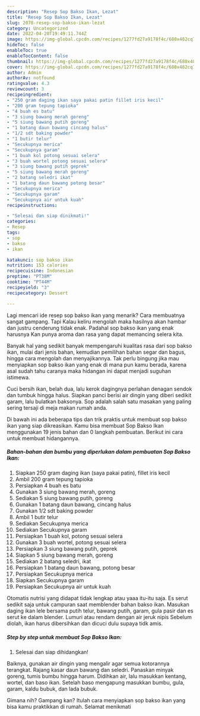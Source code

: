 ```yaml
---
description: "Resep Sop Bakso Ikan, Lezat"
title: "Resep Sop Bakso Ikan, Lezat"
slug: 2078-resep-sop-bakso-ikan-lezat
category: Uncategorized
date: 2022-04-20T19:49:11.744Z
image: https://img-global.cpcdn.com/recipes/1277fd27a9178f4c/680x482cq70/sop-bakso-ikan-foto-resep-utama.jpg
hideToc: false
enableToc: true
enableTocContent: false
thumbnail: https://img-global.cpcdn.com/recipes/1277fd27a9178f4c/680x482cq70/sop-bakso-ikan-foto-resep-utama.jpg
cover: https://img-global.cpcdn.com/recipes/1277fd27a9178f4c/680x482cq70/sop-bakso-ikan-foto-resep-utama.jpg
author: Admin
authorAv: notfound
ratingvalue: 4.3
reviewcount: 3
recipeingredient:
- "250 gram daging ikan saya pakai patin fillet iris kecil"
- "200 gram tepung tapioka"
- "4 buah es batu"
- "3 siung bawang merah goreng"
- "5 siung bawang putih goreng"
- "1 batang daun bawang cincang halus"
- "1/2 sdt baking powder"
- "1 butir telur"
- "Secukupnya merica"
- "Secukupnya garam"
- "1 buah kol potong sesuai selera"
- "3 buah wortel potong sesuai selera"
- "3 siung bawang putih geprek"
- "5 siung bawang merah goreng"
- "2 batang seledri ikat"
- "1 batang daun bawang potong besar"
- "Secukupnya merica"
- "Secukupnya garam"
- "Secukupnya air untuk kuah"
recipeinstructions:

- "Selesai dan siap dinikmati!"
categories:
- Resep
tags:
- sop
- bakso
- ikan

katakunci: sop bakso ikan 
nutrition: 153 calories
recipecuisine: Indonesian
preptime: "PT38M"
cooktime: "PT44M"
recipeyield: "3"
recipecategory: Dessert

---
```



Lagi mencari ide resep sop bakso ikan yang menarik? Cara membuatnya sangat gampang. Tapi Kalau keliru mengolah maka hasilnya akan hambar dan justru cenderung tidak enak. Padahal sop bakso ikan yang enak harusnya Kan punya aroma dan rasa yang dapat memancing selera kita.


Banyak hal yang sedikit banyak mempengaruhi kualitas rasa dari sop bakso ikan, mulai dari jenis bahan, kemudian pemilihan bahan segar dan bagus, hingga cara mengolah dan menyajikannya. Tak perlu bingung jika mau menyiapkan sop bakso ikan yang enak di mana pun kamu berada, karena asal sudah tahu caranya maka hidangan ini dapat menjadi suguhan istimewa.

Cuci bersih ikan, belah dua, lalu kerok dagingnya perlahan denagan sendok dan tumbuk hingga halus. Siapkan panci berisi air dingin yang diberi sedikit garam, lalu bulatkan baksonya. Sop adalah salah satu masakan yang paling sering tersaji di meja makan rumah anda.


Di bawah ini ada beberapa tips dan trik praktis untuk membuat sop bakso ikan yang siap dikreasikan. Kamu bisa membuat Sop Bakso Ikan menggunakan 19 jenis bahan dan 0 langkah pembuatan. Berikut ini cara untuk membuat hidangannya.

<!--inarticleads1-->

##### Bahan-bahan dan bumbu yang diperlukan dalam pembuatan Sop Bakso Ikan:

1. Siapkan 250 gram daging ikan (saya pakai patin), fillet iris kecil
1. Ambil 200 gram tepung tapioka
1. Persiapkan 4 buah es batu
1. Gunakan 3 siung bawang merah, goreng
1. Sediakan 5 siung bawang putih, goreng
1. Gunakan 1 batang daun bawang, cincang halus
1. Gunakan 1/2 sdt baking powder
1. Ambil 1 butir telur
1. Sediakan Secukupnya merica
1. Sediakan Secukupnya garam
1. Persiapkan 1 buah kol, potong sesuai selera
1. Gunakan 3 buah wortel, potong sesuai selera
1. Persiapkan 3 siung bawang putih, geprek
1. Siapkan 5 siung bawang merah, goreng
1. Sediakan 2 batang seledri, ikat
1. Persiapkan 1 batang daun bawang, potong besar
1. Persiapkan Secukupnya merica
1. Siapkan Secukupnya garam
1. Persiapkan Secukupnya air untuk kuah


Otomatis nutrisi yang didapat tidak lengkap atau yaaa itu-itu saja. Es serut sedikit saja untuk campuran saat memblender bahan bakso ikan. Masukan daging ikan lele bersama putih telur, bawang putih, garam, gula pasir dan es serut ke dalam blender. Lumuri atau rendam dengan air jeruk nipis Sebelum diolah, ikan harus dibersihkan dan dicuci dulu supaya tidk amis. 

<!--inarticleads2-->

##### Step by step untuk membuat Sop Bakso Ikan:


1. Selesai dan siap dihidangkan!

Baiknya, gunakan air dingin yang mengalir agar semua kotorannya terangkat. Rajang kasar daun bawang dan seledri. Panaskan minyak goreng, tumis bumbu hingga harum. Didihkan air, lalu masukkan kentang, wortel, dan baso ikan. Setelah baso mengapung masukkan bumbu, gula, garam, kaldu bubuk, dan lada bubuk. 

Gimana nih? Gampang kan? Itulah cara menyiapkan sop bakso ikan yang bisa kamu praktikkan di rumah. Selamat menikmati
